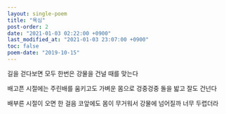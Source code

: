 ```yaml
---
layout: single-poem
title: "욕심"
post-order: 2
date: "2021-01-03 02:22:00 +0900"
last_modified_at: "2021-01-03 23:07:00 +0900"
toc: false
poem-date: "2019-10-15"
---
```

길을 걷다보면 모두 한번은
강물을 건널 때를 맞는다

배고픈 시절에는
주린배를 움키고도 가벼운 몸으로
겅중겅중 돌을 밟고 잘도 건넌다

배부른 시절이 오면
한 걸음 코앞에도 몸이 무거워서
강물에 넘어질까 너무 두렵더라
